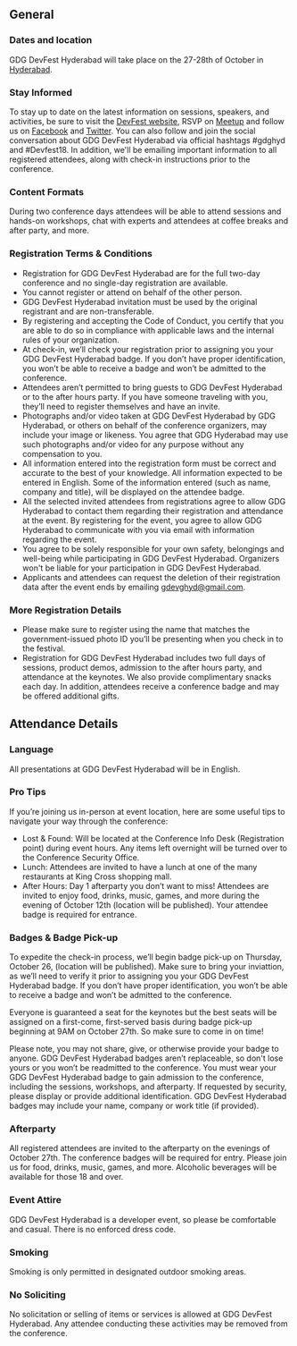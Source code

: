 ## General

### Dates and location

GDG DevFest Hyderabad will take place on the 27-28th of October in [Hyderabad](https://goo.gl/maps/nqW8MzCZv4S2).

### Stay Informed

To stay up to date on the latest information on sessions, speakers, and activities, be sure to visit the [DevFest website](https://devfest.gdghyderabad.in/), RSVP on [Meetup]( https://www.meetup.com/GDGHyderabad/) and follow us on [Facebook](https://www.facebook.com/gdghyd//) and [Twitter](https://twitter.com/gdg_hyd). You can also follow and join the social conversation about GDG DevFest Hyderabad via official hashtags #gdghyd and #Devfest18. In addition, we'll be emailing important information to all registered attendees, along with check-in instructions prior to the conference.

### Content Formats

During two conference days attendees will be able to attend sessions and hands-on workshops, chat with experts and attendees at coffee breaks and after party, and more.

### Registration Terms & Conditions

- Registration for GDG DevFest Hyderabad are for the full two-day conference and no single-day registration are available.
- You cannot register or attend on behalf of the other person.
- GDG DevFest Hyderabad invitation must be used by the original registrant and are non-transferable.
- By registering and accepting the Code of Conduct, you certify that you are able to do so in compliance with applicable laws and the internal rules of your organization. 
- At check-in, we’ll check your registration prior to assigning you your GDG DevFest Hyderabad badge. If you don’t have proper identification, you won’t be able to receive a badge and won’t be admitted to the conference.
- Attendees aren’t permitted to bring guests to GDG DevFest Hyderabad or to the after hours party. If you have someone traveling with you, they’ll need to register themselves and have an invite. 
- Photographs and/or video taken at GDG DevFest Hyderabad by GDG Hyderabad, or others on behalf of the conference organizers, may include your image or likeness. You agree that GDG Hyderabad may use such photographs and/or video for any purpose without any compensation to you.
- All information entered into the registration form must be correct and accurate to the best of your knowledge. All information expected to be entered in English. Some of the information entered (such as name, company and title), will be displayed on the attendee badge.
- All the selected invited attendees from registrations agree to allow GDG Hyderabad to contact them regarding their registration and attendance at the event. By registering for the event, you agree to allow GDG Hyderabad to communicate with you via email with information regarding the event.
- You agree to be solely responsible for your own safety, belongings and well-being while participating in GDG DevFest Hyderabad. Organizers won't be liable for your participation in GDG DevFest Hyderabad.
- Applicants and attendees can request the deletion of their registration data after the event ends by emailing [gdevghyd@gmail.com](mailto:gdevghyd@gmail.com).
  
### More Registration Details

- Please make sure to register using the name that matches the government-issued photo ID you’ll be presenting when you check in to the festival.
- Registration for GDG DevFest Hyderabad includes two full days of sessions, product demos, admission to the after hours party, and attendance at the keynotes. We also provide complimentary snacks each day. In addition, attendees receive a conference badge and may be offered additional gifts.
  
## Attendance Details

### Language

All presentations at GDG DevFest Hyderabad will be in English.

### Pro Tips

If you’re joining us in-person at event location, here are some useful tips to navigate your way through the conference:

- Lost & Found: Will be located at the Conference Info Desk (Registration point) during event hours. Any items left overnight will be turned over to the Conference Security Office.
- Lunch: Attendees are invited to have a lunch at one of the many restaurants at King Cross shopping mall.
- After Hours: Day 1 afterparty you don’t want to miss! Attendees are invited to enjoy food, drinks, music, games, and more during the evening of October 12th (location will be published). Your attendee badge is required for entrance.

  
### Badges & Badge Pick-up

To expedite the check-in process, we’ll begin badge pick-up on Thursday, October 26, (location will be published). Make sure to bring your inviattion, as we’ll need to verify it prior to assigning you your GDG DevFest Hyderabad badge. If you don’t have proper identification, you won’t be able to receive a badge and won’t be admitted to the conference.

Everyone is guaranteed a seat for the keynotes but the best seats will be assigned on a first-come, first-served basis during badge pick-up beginning at 9AM on October 27th. So make sure to come in on time!

Please note, you may not share, give, or otherwise provide your badge to anyone. GDG DevFest Hyderabad badges aren’t replaceable, so don't lose yours or you won’t be readmitted to the conference. You must wear your GDG DevFest Hyderabad badge to gain admission to the conference, including the sessions, workshops, and afterparty. If requested by security, please display or provide additional identification. GDG DevFest Hyderabad badges may include your name, company or work title (if provided).


### Afterparty

All registered attendees are invited to the afterparty on the evenings of October 27th. The conference badges will be required for entry. Please join us for food, drinks, music, games, and more. Alcoholic beverages will be available for those 18 and over.


### Event Attire

GDG DevFest Hyderabad is a developer event, so please be comfortable and casual. There is no enforced dress code.


### Smoking

Smoking is only permitted in designated outdoor smoking areas.

### No Soliciting

No solicitation or selling of items or services is allowed at GDG DevFest Hyderabad. Any attendee conducting these activities may be removed from the conference.
